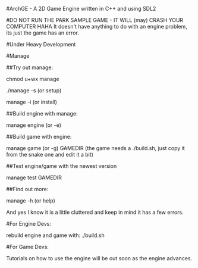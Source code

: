 #ArchGE - A 2D Game Engine written in C++ and using SDL2

#DO NOT RUN THE PARK SAMPLE GAME - IT WILL (may) CRASH YOUR COMPUTER HAHA
It doesn't have anything to do with an engine problem, its just the game has an error.

#Under Heavy Development

#Manage

##Try out manage:

chmod u+wx manage

./manage -s (or setup)

manage -i (or install)

##Build engine with manage:

manage engine (or -e)

##Build game with engine:

manage game (or -g) GAMEDIR (the game needs a ./build.sh, just copy it from the snake one and edit it a bit)

##Test engine/game with the newest version

manage test GAMEDIR

##Find out more:

manage -h (or help)

And yes I know it is a little cluttered and keep in mind it has a few errors.

#For Engine Devs:

rebuild engine and game with: ./build.sh

#For Game Devs:

Tutorials on how to use the engine will be out soon as the engine advances.
